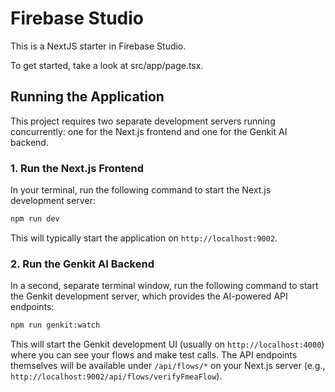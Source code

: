 # Firebase Studio

This is a NextJS starter in Firebase Studio.

To get started, take a look at src/app/page.tsx.

## Running the Application

This project requires two separate development servers running concurrently: one for the Next.js frontend and one for the Genkit AI backend.

### 1. Run the Next.js Frontend

In your terminal, run the following command to start the Next.js development server:

```bash
npm run dev
```

This will typically start the application on `http://localhost:9002`.

### 2. Run the Genkit AI Backend

In a second, separate terminal window, run the following command to start the Genkit development server, which provides the AI-powered API endpoints:

```bash
npm run genkit:watch
```

This will start the Genkit development UI (usually on `http://localhost:4000`) where you can see your flows and make test calls. The API endpoints themselves will be available under `/api/flows/*` on your Next.js server (e.g., `http://localhost:9002/api/flows/verifyFmeaFlow`).
